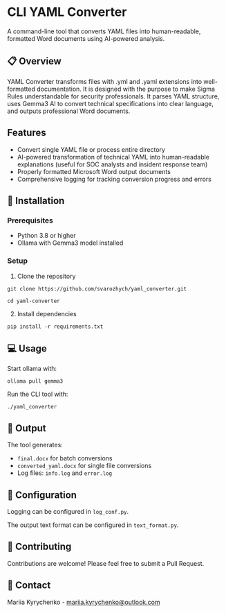 # CLI YAML Converter
A command-line tool that converts YAML files into human-readable, formatted Word documents using AI-powered analysis.

## 📋 Overview
YAML Converter transforms files with .yml and .yaml extensions into well-formatted documentation. It is designed with the purpose to make Sigma Rules understandable for security professionals. It parses YAML structure, uses Gemma3 AI to convert technical specifications into clear language, and outputs professional Word documents. 

## Features

- Convert single YAML file or process entire directory
- AI-powered transformation of technical YAML into human-readable explanations (useful for SOC analysts and insident response team)
- Properly formatted Microsoft Word output documents
- Comprehensive logging for tracking conversion progress and errors

## 🚀 Installation

### Prerequisites

- Python 3.8 or higher
- Ollama with Gemma3 model installed

### Setup
1. Clone the repository
```
git clone https://github.com/svarozhych/yaml_converter.git
```
```
cd yaml-converter
```
2. Install dependencies
```
pip install -r requirements.txt
```
## 💻 Usage

Start ollama with:
```
ollama pull gemma3
```
Run the CLI tool with:
```
./yaml_converter
```

## 📄 Output

The tool generates:
- `final.docx` for batch conversions
- `converted_yaml.docx` for single file conversions
- Log files: `info.log` and `error.log`

## 🔧 Configuration

Logging can be configured in `log_conf.py`.

The output text format can be configured in `text_format.py`.

## 🤝 Contributing

Contributions are welcome! Please feel free to submit a Pull Request.

## 💌 Contact

Mariia Kyrychenko - mariia.kyrychenko@outlook.com